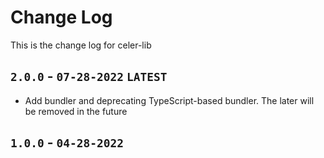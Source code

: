 # Change Log
This is the change log for celer-lib

## `2.0.0` - `07-28-2022` `LATEST`
- Add bundler and deprecating TypeScript-based bundler. The later will be removed in the future

## `1.0.0` - `04-28-2022`
